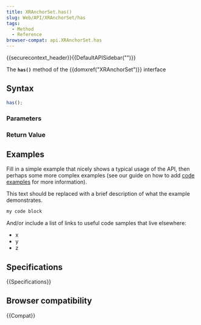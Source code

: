 ```yaml
---
title: XRAnchorSet.has()
slug: Web/API/XRAnchorSet/has
tags:
  - Method
  - Reference
browser-compat: api.XRAnchorSet.has
---
```

{{securecontext_header}}{{DefaultAPISidebar("")}}

The **`has()`** method of the {{domxref("XRAnchorSet")}} interface 

## Syntax

```js
has();
```

### Parameters



### Return Value



## Examples

Fill in a simple example that nicely shows a typical usage of the API, then perhaps some more complex examples (see our guide on how to add [code examples](/en-US/docs/MDN/Contribute/Structures/Code_examples) for more information).

This text should be replaced with a brief description of what the example demonstrates.

```js
my code block
```

And/or include a list of links to useful code samples that live elsewhere:

*   x
*   y
*   z

## Specifications

{{Specifications}}

## Browser compatibility

{{Compat}}

